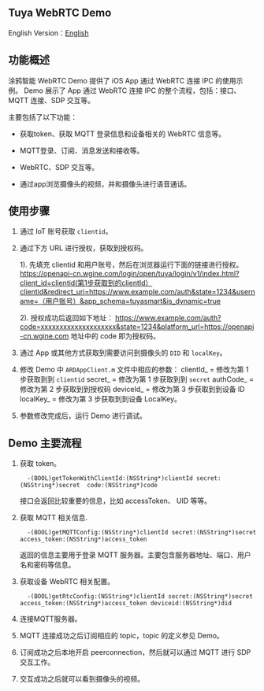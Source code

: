 ## Tuya WebRTC Demo


English Version：[English](README.md)


## 功能概述

涂鸦智能 WebRTC Demo 提供了 iOS App 通过 WebRTC 连接 IPC 的使用示例。 Demo 展示了 App 通过 WebRTC 连接 IPC 的整个流程，包括：接口、MQTT 连接、SDP 交互等。

主要包括了以下功能： 
* 获取token、获取 MQTT 登录信息和设备相关的 WebRTC 信息等。

* MQTT登录、订阅、消息发送和接收等。

* WebRTC、SDP 交互等。

* 通过app浏览摄像头的视频，并和摄像头进行语音通话。

## 使用步骤

1. 通过 IoT 账号获取 `clientid`。

2. 通过下方 URL 进行授权，获取到授权码。

    1). 先填充 clientid 和用户账号，然后在浏览器运行下面的链接进行授权。
    https://openapi-cn.wgine.com/login/open/tuya/login/v1/index.html?client_id=clientid(第1步获取到的clientId）clientid&redirect_uri=https://www.example.com/auth&state=1234&username=（用户账号）&app_schema=tuyasmart&is_dynamic=true

    2). 授权成功后返回如下地址：
    https://www.example.com/auth?code=xxxxxxxxxxxxxxxxxxxx&state=1234&platform_url=https://openapi-cn.wgine.com
    地址中的 code 即为授权码。
    
3. 通过 App 或其他方式获取到需要访问到摄像头的 `DID` 和 `localKey`。

4. 修改 Demo 中 `ARDAppClient.m` 文件中相应的参数：
   clientId_ =        修改为第 1 步获取到到 `clientid` 
   secret_   =        修改为第 1 步获取到到 `secret`
   authCode_ =        修改为第 2 步获取到到授权码
   deviceId_ =        修改为第 3 步获取到到设备 ID
   localKey_ =        修改为第 3 步获取到到设备 LocalKey。
   
5. 参数修改完成后，运行 Demo 进行调试。    

## Demo 主要流程

1. 获取 token。
    ```
      -(BOOL)getTokenWithClientId:(NSString*)clientId secret:(NSString*)secret  code:(NSString*)code 
    ```
      接口会返回比较重要的信息，比如 accessToken、 UID 等等。
      
2. 获取 MQTT 相关信息.
    ```
      -(BOOL)getMQTTConfig:(NSString*)clientId secret:(NSString*)secret access_token:(NSString*)access_token 
      ```
      返回的信息主要用于登录 MQTT 服务器。主要包含服务器地址、端口、用户名和密码等信息。
      
3. 获取设备 WebRTC 相关配置。
    ```
      -(BOOL)getRtcConfig:(NSString*)clientId secret:(NSString*)secret access_token:(NSString*)access_token deviceid:(NSString*)did
    ```  
4. 连接MQTT服务器。
  
5. MQTT 连接成功之后订阅相应的 topic，topic 的定义参见 Demo。
  
6. 订阅成功之后本地开启 peerconnection，然后就可以通过 MQTT 进行 SDP 交互工作。
  
7. 交互成功之后就可以看到摄像头的视频。
